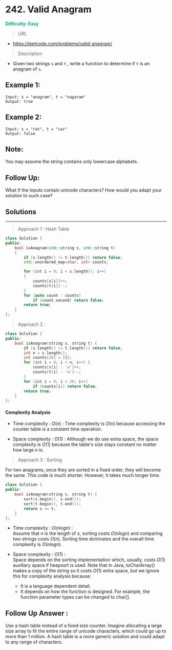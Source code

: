 # 242. Valid Anagram
**<font color=#00B086>Difficulty: Easy</font>**
> URL
* https://leetcode.com/problems/valid-anagram/
> Description

* Given two strings `s` and `t` , write a function to determine if `t` is an anagram of `s`.

## Example 1:
```
Input: s = "anagram", t = "nagaram"
Output: true
```
## Example 2:
```
Input: s = "rat", t = "car"
Output: false
```

## Note:
You may assume the string contains only lowercase alphabets.

## Follow Up:
What if the inputs contain unicode characters? How would you adapt your solution to such case?


## Solutions
---
> Approach 1 : Hash Table
```cpp
class Solution {
public:
    bool isAnagram(std::string s, std::string t)
    {
        if (s.length() != t.length()) return false;
        std::unordered_map<char, int> counts;

        for (int i = 0; i < s.length(); i++)
        {
            counts[s[i]]++;
            counts[t[i]]--;
        }
        for (auto count : counts)
            if (count.second) return false;
        return true;
    }
};
```
> Approach 2 :
```cpp
class Solution {
public:
    bool isAnagram(string s, string t) {
        if (s.length() != t.length()) return false;
        int n = s.length();
        int counts[26] = {0};
        for (int i = 0; i < n; i++) {
            counts[s[i] - 'a']++;
            counts[t[i] - 'a']--;
        }
        for (int i = 0; i < 26; i++)
            if (counts[i]) return false;
        return true;
    }
};
```
#### Complexity Analysis
* Time complexity : $O(n)$ : Time complexity is $O(n)$ because accessing the counter table is a constant time operation.

* Space complexity : $O(1)$ : Although we do use extra space, the space complexity is $O(1)$ because the table's size stays constant no matter how large $n$ is.

> Approach 3 : Sorting

For two anagrams, once they are sorted in a fixed order, they will become the same. This code is much shorter. However, it takes much longer time.

```cpp
class Solution {
public:
    bool isAnagram(string s, string t) {
        sort(s.begin(), s.end());
        sort(t.begin(), t.end());
        return s == t;
    }
};
```
* Time complexity : $O(n log n)$ :
  <br/>Assume that $n$ is the length of $s$, sorting costs $O(nlog n)$ and comparing two strings costs $O(n)$. Sorting time dominates and the overall time complexity is $O(nlog n)$.

* Space complexity : $O(1)$ :
  <br/>Space depends on the sorting implementation which, usually, costs $O(1)$ auxiliary space if heapsort is used. Note that in Java, toCharArray() makes a copy of the string so it costs $O(1)$ extra space, but we ignore this for complexity analysis because:
  * It is a language dependent detail.
  * It depends on how the function is designed. For example, the function parameter types can be changed to char[].

## Follow Up Answer :
Use a hash table instead of a fixed size counter. Imagine allocating a large size array to fit the entire range of unicode characters, which could go up to more than 1 million. A hash table is a more generic solution and could adapt to any range of characters.